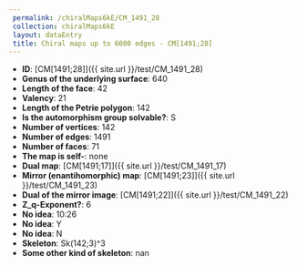 ```yaml
--- 
 permalink: /chiralMaps6kE/CM_1491_28 
 collection: chiralMaps6kE
 layout: dataEntry
 title: Chiral maps up to 6000 edges - CM[1491;28]
---
```


- **ID**: [CM[1491;28]]({{ site.url }}/test/CM_1491_28)
- **Genus of the underlying surface**: 640
- **Length of the face**: 42
- **Valency**: 21
- **Length of the Petrie polygon**: 142
- **Is the automorphism group solvable?**: S
- **Number of vertices**: 142
- **Number of edges**: 1491
- **Number of faces**: 71
- **The map is self-**: none
- **Dual map**: [CM[1491;17]]({{ site.url }}/test/CM_1491_17)
- **Mirror (enantihomorphic) map**: [CM[1491;23]]({{ site.url }}/test/CM_1491_23)
- **Dual of the mirror image**: [CM[1491;22]]({{ site.url }}/test/CM_1491_22)
- **Z_q-Exponent?**: 6
- **No idea**:  10:26
- **No idea**: Y
- **No idea**: N
- **Skeleton**: Sk(142;3)^3
- **Some other kind of skeleton**: nan
